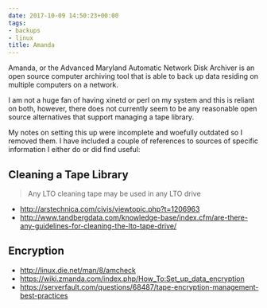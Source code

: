 ```yaml
---
date: 2017-10-09 14:50:23+00:00
tags:
- backups
- linux
title: Amanda
---
```


Amanda, or the Advanced Maryland Automatic Network Disk Archiver is an open
source computer archiving tool that is able to back up data residing on
multiple computers on a network.

I am not a huge fan of having xinetd or perl on my system and this is reliant
on both, however, there does not currently seem to be any reasonable open
source alternatives that support managing a tape library.

My notes on setting this up were incomplete and woefully outdated so I removed
them. I have included a couple of references to sources of specific information
I either do or did find useful:

## Cleaning a Tape Library

> Any LTO cleaning tape may be used in any LTO drive

* http://arstechnica.com/civis/viewtopic.php?t=1206963
* http://www.tandbergdata.com/knowledge-base/index.cfm/are-there-any-guidelines-for-cleaning-the-lto-tape-drive/

## Encryption

* http://linux.die.net/man/8/amcheck
* https://wiki.zmanda.com/index.php/How_To:Set_up_data_encryption
* https://serverfault.com/questions/68487/tape-encryption-management-best-practices
